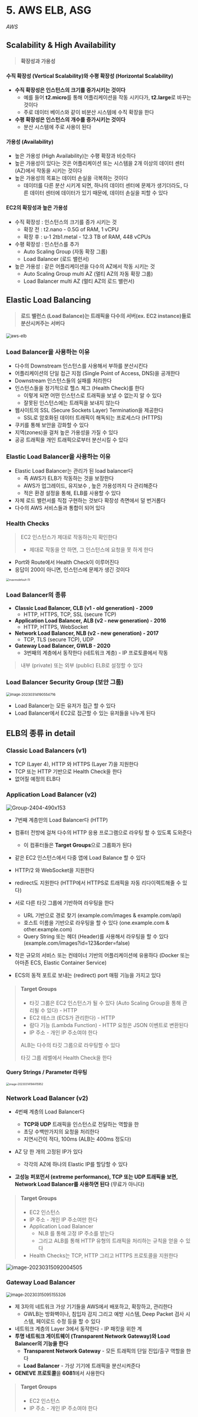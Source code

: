 # 5. AWS ELB, ASG

*AWS*



## Scalability & High Availability

>  #### 확장성과 가용성



#### 수직 확장성 (Vertical Scalability)와 수평 확장성 (Horizontal Scalability)

- **수직 확장성은 인스턴스의 크기를 증가시키는 것이다**
  - 예를 들어 **t2.micro**를 통해 어플리케이션을 작동 시키다가, **t2.large**로 바꾸는 것이다
  - 주로 데이터 베이스와 같이 비분산 시스템에 수직 확장을 한다
- **수평 확장성은 인스턴스의 개수를 증가시키는 것이다**
  - 분산 시스템에 주로 사용이 된다



#### 가용성 (Availability)

- 높은 가용성 (High Availability)는 수평 확장과 비슷하다
- 높은 가용성이 있다는 것은 어플리케이션 또는 시스템을 2개 이상의 데이터 센터 (AZ)에서 작동을 시키는 것이다
- 높은 가용성의 목표는 데이터 손실을 극복하는 것이다
  - 데이터를 다른 분산 시키게 되면, 하나의 데이터 센터에 문제가 생기더라도, 다른 데이터 센터에 데이터가 있기 때문에, 데이터 손실을 피할 수 있다



#### EC2의 확장성과 높은 가용성

- 수직 확장성 : 인스턴스의 크기를 증가 시키는 것
  - 확장 전 : t2.nano - 0.5G of RAM, 1 vCPU
  - 확장 후 : u-1 2tb1.metal - 12.3 TB of RAM, 448 vCPUs
- 수평 확장성 : 인스턴스를 추가
  - Auto Scaling Group (자동 확장 그룹)
  - Load Balancer (로드 밸런서)
- 높은 가용성 : 같은 어플리케이션을 다수의 AZ에서 작동 시키는 것
  - Auto Scaling Group multi AZ (멀티 AZ의 자동 확장 그룹)
  - Load Balancer multi AZ  (멀티 AZ의 로드 밸런서)





## Elastic Load Balancing

> #### 로드 밸런스 (Load Balance)는 트래픽을 다수의 서버(ex. EC2 instance)들로 분산시켜주는 서버다 

<img src="5_AWS_ELB_ASG.assets/aws-elb.webp" alt="aws-elb" style="zoom: 80%;" />



### Load Balancer을 사용하는 이유

- 다수의 Downstream 인스턴스를 사용해서 부하를 분산시킨다
- 어플리케이션의 단일 접근 지점 (Single Point of Access, DNS)을 공개한다
- Downstream 인스턴스들의 실패를 처리한다
- 인스턴스들을 정기적으로 헬스 체그 (Health Check)를 한다
  - 이렇게 되면 어떤 인스턴스로 트래픽을 보낼 수 없는지 알 수 있다
  - 잘못된 인스턴스에는 트래픽을 보내지 않는다
- 웹사이트의 SSL (Secure Sockets Layer) Termination을 제공한다
  - SSL로 암호화된 데이터 트래픽이 해독되는 프로세스다 (HTTPS)
- 쿠키를 통해 보안을 강화할 수 있다
- 지역(zones)을 걸처 높은 가용성을 가질 수 있다
- 공공 트래픽을 개인 트래픽으로부터 분산시킬 수 있다



### Elastic Load Balancer을 사용하는 이유

- Elastic Load Balancer는 관리가 된 load balancer다
  - 즉 AWS가 ELB가 작동하는 것을 보장한다
  - AWS가 업그레이드, 유지보수 , 높은 가용성까지 다 관리해준다
  - 적은 환경 설정을 통해, ELB를 사용할 수 있다
- 자체 로드 밸런서를 직접 구현하는 것보다 확장성 측면에서 덜 번거롭다
- 다수의 AWS 서비스들과 통합이 되어 있다



### Health Checks

> EC2 인스턴스가 제대로 작동하는지 확인한다
>
> - 제대로 작동을 안 하면, 그 인스턴스에 요청을 못 하게 한다



- Port와 Route에서 Health Check이 이루어진다
- 응답이 200이 아니면, 인스턴스에 문제가 생긴 것이다

<img src="5_AWS_ELB_ASG.assets/maxresdefault (1).jpg" alt="maxresdefault (1)" style="zoom: 50%;" />





### Load Balancer의 종류

- **Classic Load Balancer, CLB (v1 - old generation) - 2009**
  - HTTP, HTTPS, TCP, SSL (secure TCP)
- **Application Load Balancer, ALB (v2 - new generation) - 2016**
  - HTTP, HTTPS, WebSocket
- **Network Load Balancer, NLB (v2 - new generation) - 2017**
  - TCP, TLS (secure TCP), UDP
- **Gateway Load Balancer, GWLB - 2020**
  - 3번째의 계층에서 동작한다 (네트워크 계층) - IP 프로토콜에서 작동



> 내부 (private) 또는 외부 (public) ELB로 설정할 수 있다



### Load Balancer Security Group (보안 그룹)

<img src="5_AWS_ELB_ASG.assets/image-20230314190554716.png" alt="image-20230314190554716" style="zoom:67%;" />



- Load Balancer는 모든 유저가 접근 할 수 있다
- Load Balancer에서 EC2로 접근할 수 있는 유저들을 나누게 된다





## ELB의 종류 in detail

### Classic Load Balancers (v1)

- TCP (Layer 4), HTTP 와 HTTPS (Layer 7)을 지원한다
- TCP 또는 HTTP 기반으로 Health Check을 한다
- 없어질 예정의 ELB다



### Application Load Balancer (v2)

![Group-2404-490x153](5_AWS_ELB_ASG.assets/Group-2404-490x153.png)

- 7번째 계층만의 Load Balancer다 (HTTP)

- 컴퓨터 전방에 걸쳐 다수의 HTTP 응용 프로그램으로 라우팅 할 수 있도록 도와준다

  - 이 컴퓨터들은 **Target Groups**으로 그룹화가 된다

- 같은 EC2 인스턴스에서 다중 앱에 Load Balance 할 수 있다

- HTTP/2 와 WebSocket을 지원한다

- redirect도 지원한다 (HTTP에서 HTTPS로 트래픽을 자동 리다이렉트해줄 수 있다)

- 서로 다른 타깃 그룹에 기반하여 라우팅을 한다

  - URL 기반으로 경로 찾기 (example.com/images & example.com/api)
  - 호스트 이름을 기반으로 라우팅을 할 수 있다 (one.example.com & other.example.com)
  - Query String 또는 헤더 (Header)를 사용해서 라우팅을 할 수 있다 (example.com/images?id=123&order=false)

- 작은 규모의 서비스 또는 컨테이너 기반의 어플리케이션에 유용하다 (Docker 또는 아마존 ECS, Elastic Container Service)

- ECS의 동적 포트로 보내는 (redirect) port 매핑 기능을 가지고 있다

  



> #### Target Groups
>
> - 타깃 그룹은 EC2 인스턴스가 될 수 있다 (Auto Scaling Group을 통해 관리될 수 있다) - HTTP
> - EC2 테스크 (ECS가 관리한다) - HTTP
> - 람다 기능 (Lambda Function) - HTTP 요청은 JSON 이벤트로 변환된다
> - IP 주소 - 개인 IP 주소여야 한다
>
> ALB는 다수의 타깃 그룹으로 라우팅할 수 있다
>
> 타깃 그룹 레벨에서 Health Check을 한다



#### Query Strings / Parameter 라우팅

<img src="5_AWS_ELB_ASG.assets/image-20230314194415952.png" alt="image-20230314194415952" style="zoom:50%;" />





### Network Load Balancer (v2)

- 4번째 계층의 Load Balancer다
  - **TCP와 UDP** 트래픽을 인스턴스로 전달하는 역할을 한
  - 초당 수백만가지의 요청을 처리한다
  - 지연시간이 적다, 100ms (ALB는 400ms 정도다)

- AZ 당 한 개의 고정된 IP가 있다
  - 각각의 AZ에 하나의 Elastic IP를 할당할 수 있다
- **고성능 퍼포먼서 (extreme performance), TCP 또는 UDP 트래픽을 보면, Network Load Balancer를 사용하면 된다** (무료가 아니다)



> #### Target Groups
>
> - EC2 인스턴스
> - IP 주소 - 개인 IP 주소여만 한다
> - Application Load Balancer
>   - NLB 를 통해 고정 IP 주소를 받는다
>   - 그리고 ALB를 통해 HTTP 유형의 트래픽을 처리하는 규칙을 얻을 수 있다
> - Health Checks는 TCP, HTTP 그리고 HTTPS 프로토콜을 지원한다

![image-20230315092004505](5_AWS_ELB_ASG.assets/image-20230315092004505.png)





### Gateway Load Balancer

<img src="5_AWS_ELB_ASG.assets/image-20230315095155326.png" alt="image-20230315095155326" style="zoom: 80%;" />

- 제 3자의 네트워크 가상 기기들을 AWS에서 배포하고, 확장하고, 관리한다
  - GWLB는 방화벽이나, 침입자 감지 그리고 예방 시스템, Deep Packet 검사 시스템, 페이로드 수정 등을 할 수 있다
- 네트워크 계층의 Layer 3에서 동작한다 - IP 패킷을 위한 계
- **투명 네트워크 게이트웨이 (Transparent Network Gateway)와 Load Balancer의 기능을 한다**
  - **Transparent Network Gateway** - 모든 트래픽의 단일 진입/출구 역할을 한다
  - **Load Balancer** - 가상 기기에 트래픽을 분산시켜준다
- **GENEVE 프로토콜**을 **6081**에서 사용한다



> #### Target Groups
>
> - EC2 인스턴스
> - IP 주소 - 개인 IP 주소여야 한다
